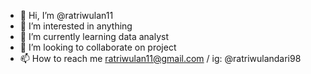 - 👋 Hi, I’m @ratriwulan11
- 👀 I’m interested in anything
- 🌱 I’m currently learning data analyst
- 💞️ I’m looking to collaborate on project 
- 📫 How to reach me ratriwulan11@gmail.com / ig: @ratriwulandari98

<!---
ratriwulan11/ratriwulan11 is a ✨ special ✨ repository because its `README.md` (this file) appears on your GitHub profile.
You can click the Preview link to take a look at your changes.
--->
